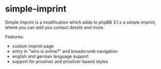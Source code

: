 simple-imprint
==============

Simple Imprint is a modification which adds to phpBB 3.1.x a simple imprint, where you can add you contact details and more.

Features:
- custom imprint page
- entry in "who is online?" and breadcrumb navigation
- english and german language support
- support for prosilver and prosilver-based styles